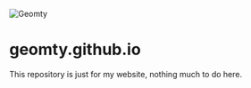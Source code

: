 ![Geomty](https://yt3.ggpht.com/a-/AOh14GiZW_yMJ8fi6nIBkaVHQ2lmDVmp_c2O6QqWyGZZgw=s100-c-k-c0xffffffff-no-rj-mo)
# geomty.github.io
This repository is just for my website, nothing much to do here.
